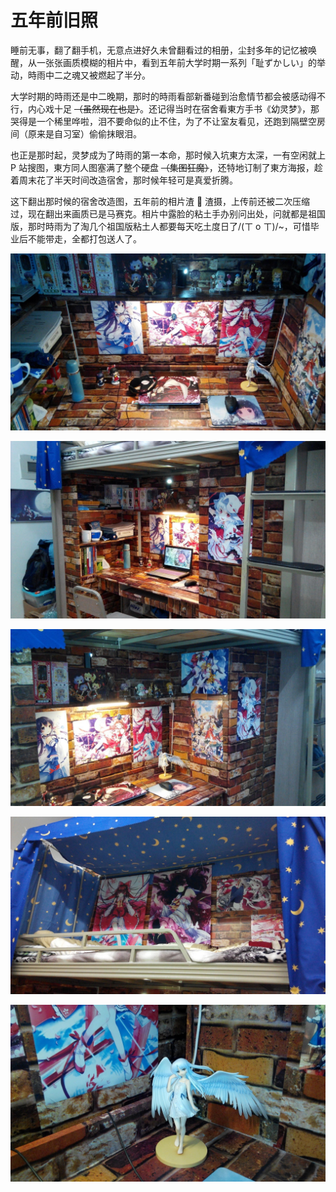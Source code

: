 # 五年前旧照

睡前无事，翻了翻手机，无意点进好久未曾翻看过的相册，尘封多年的记忆被唤醒，从一张张画质模糊的相片中，看到五年前大学时期一系列「耻ずかしい」的举动，時雨中二之魂又被燃起了半分。

大学时期的時雨还是中二晚期，那时的時雨看部新番碰到治愈情节都会被感动得不行，内心戏十足 ~~（虽然现在也是）~~。还记得当时在宿舍看東方手书《幼灵梦》，那哭得是一个稀里哗啦，泪不要命似的止不住，为了不让室友看见，还跑到隔壁空房间（原来是自习室）偷偷抹眼泪。

也正是那时起，灵梦成为了時雨的第一本命，那时候入坑東方太深，一有空闲就上 P 站搜图，東方同人图塞满了整个硬盘 ~~（集图狂魔）~~，还特地订制了東方海报，趁着周末花了半天时间改造宿舍，那时候年轻可是真爱折腾。

这下翻出那时候的宿舍改造图，五年前的相片渣 📱 渣摄，上传前还被二次压缩过，现在翻出来画质已是马赛克。相片中露脸的粘土手办别问出处，问就都是祖国版，那时時雨为了淘几个祖国版粘土人都要每天吃土度日了/(ㄒ o ㄒ)/~，可惜毕业后不能带走，全都打包送人了。

![宿舍正照](https://raw.githubusercontent.com/chanshiyucx/yoi/master/2020/五年前旧照/1.jpeg)

![左视图](https://raw.githubusercontent.com/chanshiyucx/yoi/master/2020/五年前旧照/2.jpeg)

![右视图](https://raw.githubusercontent.com/chanshiyucx/yoi/master/2020/五年前旧照/3.jpeg)

![床铺](https://raw.githubusercontent.com/chanshiyucx/yoi/master/2020/五年前旧照/4.jpeg)

![天使奏](https://raw.githubusercontent.com/chanshiyucx/yoi/master/2020/五年前旧照/5.jpeg)
